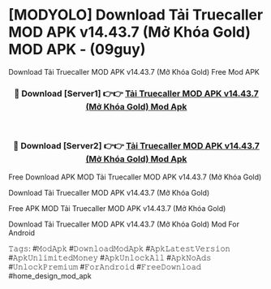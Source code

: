 # [MODYOLO] Download Tải Truecaller MOD APK v14.43.7 (Mở Khóa Gold) MOD APK - (09guy)
Download Tải Truecaller MOD APK v14.43.7 (Mở Khóa Gold) Free Mod APK

<div align="center">
<h3>🔴 Download [Server1] 👉👉 <a href="https://apk-comot.site?title=Tải_Truecaller_MOD_APK_v14.43.7_(Mở_Khóa_Gold)">Tải Truecaller MOD APK v14.43.7 (Mở Khóa Gold) Mod Apk</a></h3><br>

<h3>🔴 Download [Server2] 👉👉 <a href="https://apk-comot.site?title=Tải_Truecaller_MOD_APK_v14.43.7_(Mở_Khóa_Gold)">Tải Truecaller MOD APK v14.43.7 (Mở Khóa Gold) Mod Apk</a></h3>
</div>


Free Download APK MOD Tải Truecaller MOD APK v14.43.7 (Mở Khóa Gold)

Download Tải Truecaller MOD APK v14.43.7 (Mở Khóa Gold) 

Free APK MOD Tải Truecaller MOD APK v14.43.7 (Mở Khóa Gold) 

Download Tải Truecaller MOD APK v14.43.7 (Mở Khóa Gold) Mod For Android

𝚃𝚊𝚐𝚜: #𝙼𝚘𝚍𝙰𝚙𝚔 #𝙳𝚘𝚠𝚗𝚕𝚘𝚊𝚍𝙼𝚘𝚍𝙰𝚙𝚔 #𝙰𝚙𝚔𝙻𝚊𝚝𝚎𝚜𝚝𝚅𝚎𝚛𝚜𝚒𝚘𝚗 #𝙰𝚙𝚔𝚄𝚗𝚕𝚒𝚖𝚒𝚝𝚎𝚍𝙼𝚘𝚗𝚎𝚢 #𝙰𝚙𝚔𝚄𝚗𝚕𝚘𝚌𝚔𝙰𝚕𝚕 #𝙰𝚙𝚔𝙽𝚘𝙰𝚍𝚜 #𝚄𝚗𝚕𝚘𝚌𝚔𝙿𝚛𝚎𝚖𝚒𝚞𝚖 #𝙵𝚘𝚛𝙰𝚗𝚍𝚛𝚘𝚒𝚍 #𝙵𝚛𝚎𝚎𝙳𝚘𝚠𝚗𝚕𝚘𝚊𝚍 #home_design_mod_apk